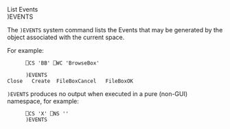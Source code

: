 <div class="heading">
  <div class="name">List Events</div>
  <div class="command">)EVENTS</div>
</div>

The `)EVENTS` system command lists the Events that may be generated by the object associated with the current space.

For example:
```apl
      ⎕CS 'BB' ⎕WC 'BrowseBox' 
 
      )EVENTS
Close   Create  FileBoxCancel   FileBoxOK
```

`)EVENTS` produces no output when executed in a pure (non-GUI) namespace, for example:
```apl
      ⎕CS 'X' ⎕NS ''
      )EVENTS
```
